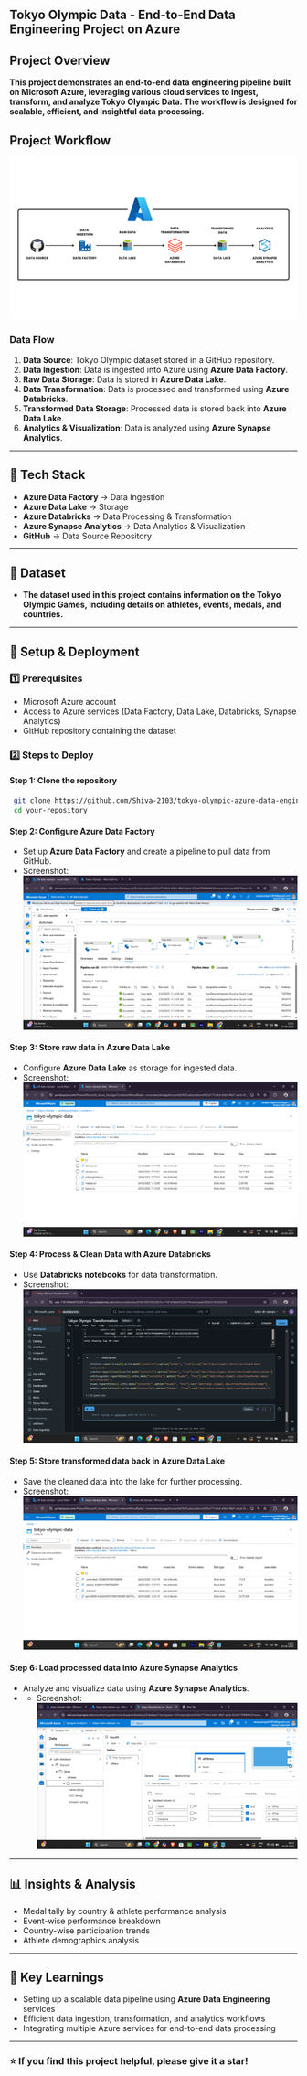 ## Tokyo Olympic Data - End-to-End Data Engineering Project on Azure

## Project Overview
**This project demonstrates an end-to-end data engineering pipeline built on Microsoft Azure, leveraging various cloud services to ingest, transform, and analyze Tokyo Olympic Data. The workflow is designed for scalable, efficient, and insightful data processing.**
## Project Workflow
![Project Workflow](Olympic-data/AZUREDF.png)

### Data Flow
1. **Data Source**: Tokyo Olympic dataset stored in a GitHub repository.
2. **Data Ingestion**: Data is ingested into Azure using **Azure Data Factory**.
3. **Raw Data Storage**: Data is stored in **Azure Data Lake**.
4. **Data Transformation**: Data is processed and transformed using **Azure Databricks**.
5. **Transformed Data Storage**: Processed data is stored back into **Azure Data Lake**.
6. **Analytics & Visualization**: Data is analyzed using **Azure Synapse Analytics**.

---

## 🚀 Tech Stack
- **Azure Data Factory** → Data Ingestion
- **Azure Data Lake** → Storage
- **Azure Databricks** → Data Processing & Transformation
- **Azure Synapse Analytics** → Data Analytics & Visualization
- **GitHub** → Data Source Repository

---

## 📂 Dataset

 - **The dataset used in this project contains information on the Tokyo Olympic Games, including details on athletes, events, medals, and countries.**
---

## 🔧 Setup & Deployment
### 1️⃣ Prerequisites
- Microsoft Azure account
- Access to Azure services (Data Factory, Data Lake, Databricks, Synapse Analytics)
- GitHub repository containing the dataset

### 2️⃣ Steps to Deploy
#### Step 1: Clone the repository
```sh
 git clone https://github.com/Shiva-2103/tokyo-olympic-azure-data-engineering.git
 cd your-repository
```
#### Step 2: Configure Azure Data Factory
- Set up **Azure Data Factory** and create a pipeline to pull data from GitHub.
- Screenshot: ![Data Factory Pipeline](Olympic-data/screenshots/Screenshot%20(481).png)

#### Step 3: Store raw data in Azure Data Lake
- Configure **Azure Data Lake** as storage for ingested data.
- Screenshot: ![Azure Data Lake Storage](Olympic-data/screenshots/Screenshot%20(482).png)

#### Step 4: Process & Clean Data with Azure Databricks
- Use **Databricks notebooks** for data transformation.
- Screenshot: ![Databricks Processing](Olympic-data/screenshots/Screenshot%20(493).png)

#### Step 5: Store transformed data back in Azure Data Lake
- Save the cleaned data into the lake for further processing.
- Screenshot: ![Transformed Data Storage](Olympic-data/screenshots/Screenshot%20(492).png)

#### Step 6: Load processed data into Azure Synapse Analytics
- Analyze and visualize data using **Azure Synapse Analytics**.
- - Screenshot: ![Transformed Data Storage](Olympic-data/screenshots/Screenshot%20(495).png)
---

## 📊 Insights & Analysis
- Medal tally by country & athlete performance analysis
- Event-wise performance breakdown
- Country-wise participation trends
- Athlete demographics analysis

---

## 🎯 Key Learnings
- Setting up a scalable data pipeline using **Azure Data Engineering** services
- Efficient data ingestion, transformation, and analytics workflows
- Integrating multiple Azure services for end-to-end data processing

---

### ⭐ If you find this project helpful, please give it a star!

